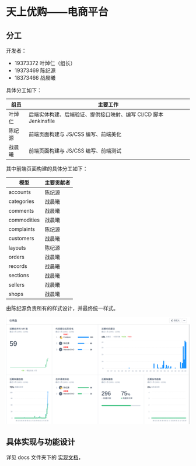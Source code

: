 天上优购——电商平台
===

## 分工

开发者： 
* 19373372 叶焯仁（组长）
* 19373469 陈纪源
* 18373466 战晨曦

具体分工如下：

| 组员  | 主要工作                                       |
|-----|--------------------------------------------|
| 叶焯仁 | 后端实体构建、后端验证、提供接口映射、编写 CI/CD 脚本 Jenkinsfile |
| 陈纪源 | 前端页面构建与 JS/CSS 编写、前端美化                     |
| 战晨曦 | 前端页面构建与 JS/CSS 编写、前端测试                     |

其中前端页面构建的具体分工如下：

| 模型          | 主要贡献者 |
|-------------|-------|
| accounts    | 陈纪源   |
| categories  | 战晨曦   |
| comments    | 战晨曦   |
| commodities | 战晨曦   |
| complaints  | 陈纪源   |
| customers   | 战晨曦   |
| layouts     | 陈纪源   |
| orders      | 战晨曦   |
| records     | 战晨曦   |
| sections    | 战晨曦   |
| sellers     | 战晨曦   |
| shops       | 战晨曦   |
由陈纪源负责所有的样式设计，并最终统一样式。

![](docs/work.png)

## 具体实现与功能设计

详见 docs 文件夹下的 [实现文档](docs/Implementation.md)，
